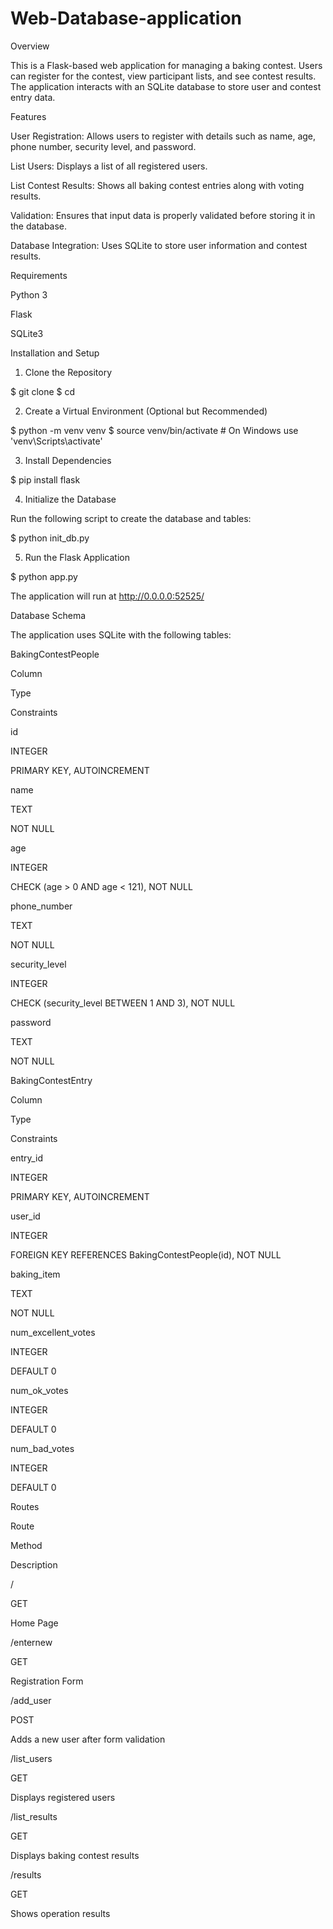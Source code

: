 # Web-Database-application
Overview

This is a Flask-based web application for managing a baking contest. Users can register for the contest, view participant lists, and see contest results. The application interacts with an SQLite database to store user and contest entry data.

Features

User Registration: Allows users to register with details such as name, age, phone number, security level, and password.

List Users: Displays a list of all registered users.

List Contest Results: Shows all baking contest entries along with voting results.

Validation: Ensures that input data is properly validated before storing it in the database.

Database Integration: Uses SQLite to store user information and contest results.

Requirements

Python 3

Flask

SQLite3

Installation and Setup

1. Clone the Repository

$ git clone <repository-url>
$ cd <repository-folder>

2. Create a Virtual Environment (Optional but Recommended)

$ python -m venv venv
$ source venv/bin/activate   # On Windows use 'venv\\Scripts\\activate'

3. Install Dependencies

$ pip install flask

4. Initialize the Database

Run the following script to create the database and tables:

$ python init_db.py

5. Run the Flask Application

$ python app.py

The application will run at http://0.0.0.0:52525/

Database Schema

The application uses SQLite with the following tables:

BakingContestPeople

Column

Type

Constraints

id

INTEGER

PRIMARY KEY, AUTOINCREMENT

name

TEXT

NOT NULL

age

INTEGER

CHECK (age > 0 AND age < 121), NOT NULL

phone_number

TEXT

NOT NULL

security_level

INTEGER

CHECK (security_level BETWEEN 1 AND 3), NOT NULL

password

TEXT

NOT NULL

BakingContestEntry

Column

Type

Constraints

entry_id

INTEGER

PRIMARY KEY, AUTOINCREMENT

user_id

INTEGER

FOREIGN KEY REFERENCES BakingContestPeople(id), NOT NULL

baking_item

TEXT

NOT NULL

num_excellent_votes

INTEGER

DEFAULT 0

num_ok_votes

INTEGER

DEFAULT 0

num_bad_votes

INTEGER

DEFAULT 0

Routes

Route

Method

Description

/

GET

Home Page

/enternew

GET

Registration Form

/add_user

POST

Adds a new user after form validation

/list_users

GET

Displays registered users

/list_results

GET

Displays baking contest results

/results

GET

Shows operation results
